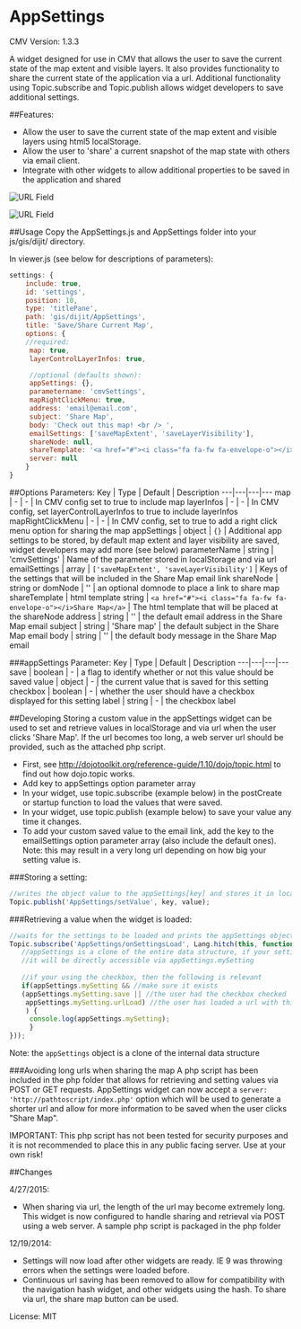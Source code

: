 AppSettings
===============

CMV Version: 1.3.3

A widget designed for use in CMV that allows the user to save the current 
state of the map extent and visible layers. It also provides functionality to share the 
current state of the application via a url. 
Additional functionality using Topic.subscribe and Topic.publish 
allows widget developers to save additional settings.

##Features:
- Allow the user to save the current state of the map extent and visible layers
using html5 localStorage. 
- Allow the user to 'share' a current snapshot of the map state with others via email client.
- Integrate with other widgets to allow additional properties to be saved in the
application and shared

 
![URL Field](https://github.com/roemhildtg/CMV_Widgets/blob/master/AppSettings_Widget/URL_Screenshot.PNG)
 
![URL Field](https://github.com/roemhildtg/CMV_Widgets/blob/master/AppSettings_Widget/Widget_screenshot.PNG)

##Usage 
Copy the AppSettings.js and AppSettings folder into your js/gis/dijit/ directory.

In viewer.js (see below for descriptions of parameters): 
```javascript      
settings: {
    include: true,
    id: 'settings',
    position: 10,
    type: 'titlePane',
    path: 'gis/dijit/AppSettings',
    title: 'Save/Share Current Map',
    options: {
    //required:
     map: true,
     layerControlLayerInfos: true,

     //optional (defaults shown): 
     appSettings: {},
     parametername: 'cmvSettings',
     mapRightClickMenu: true,
     address: 'email@email.com',
     subject: 'Share Map',
     body: 'Check out this map! <br /> ',
     emailSettings: ['saveMapExtent', 'saveLayerVisibility'],
     shareNode: null,
     shareTemplate: '<a href="#"><i class="fa fa-fw fa-envelope-o"></i>Share Map</a>',
     server: null
    }
}
```

##Options Parameters:
Key | Type | Default | Description
---|---|---|---
map | - | - | In CMV config set to true to include map
layerInfos | - | - | In CMV config, set layerControlLayerInfos to true to include layerInfos
mapRightClickMenu | - | - | In CMV config, set to true to add a right click menu option for sharing the map
appSettings | object | `{}` | Additional app settings to be stored, by default map extent and layer visibility are saved, widget developers may add more (see below)
parameterName | string | 'cmvSettings' | Name of the parameter stored in localStorage and via url
emailSettings | array | `['saveMapExtent', 'saveLayerVisibility']` | Keys of the settings that will be included in the Share Map email link
shareNode | string or domNode | '' | an optional domnode to place a link to share map
shareTemplate | html template string | `<a href="#"><i class="fa fa-fw fa-envelope-o"></i>Share Map</a>` | The html template that will be placed at the shareNode
address | string | '' | the default email address in the Share Map email
subject | string | 'Share map' | the default subject in the Share Map email
body | string | '' | the default body message in the Share Map email

###appSettings Parameter:
Key | Type | Default | Description
---|---|---|---
save | boolean | - | a flag to identify whether or not this value should be saved
value | object | - | the current value that is saved for this setting
checkbox | boolean | - | whether the user should have a checkbox displayed for this setting
label | string | - | the checkbox label

##Developing
Storing a custom value in the appSettings widget can be used to set and retrieve 
values in localStorage and via url when the user clicks 'Share Map'. If the url becomes
too long, a web server url should be provided, such as the attached php script.

- First, see http://dojotoolkit.org/reference-guide/1.10/dojo/topic.html to find out how dojo.topic works.
- Add key to appSettings option parameter array
- In your widget, use topic.subscribe (example below) in the postCreate or startup function to load the values that were saved.
- In your widget, use topic.publish (example below) to save your value any time it changes.
- To add your custom saved value to the email link, add the key to the emailSettings option parameter array (also include the default ones). Note: this may result in a very long url depending on how big your setting value is.

###Storing a setting:
```javascript
//writes the object value to the appSettings[key] and stores it in localStorage
Topic.publish('AppSettings/setValue', key, value);
```

###Retrieving a value when the widget is loaded:
```javascript
//waits for the settings to be loaded and prints the appSettings object
Topic.subscribe('AppSettings/onSettingsLoad', Lang.hitch(this, function (appSettings) {
   //appSettings is a clone of the entire data structure, if your setting is saved
   //it will be directly accessible via appSettings.mySetting
   
   //if your using the checkbox, then the following is relevant
   if(appSettings.mySetting && //make sure it exists
   (appSettings.mySetting.save || //the user had the checkbox checked
    appSettings.mySetting.urlLoad) //the user has loaded a url with this setting in it
    ) {
     console.log(appSettings.mySetting);
     }
}));
```
Note: the `appSettings` object is a clone of the internal data structure

###Avoiding long urls when sharing the map
A php script has been included in the php folder that allows for retrieving and setting
values via POST or GET requests. AppSettings widget can now accept a `server: 'http://pathtoscript/index.php'`
option which will be used to generate a shorter url and allow for more information
to be saved when the user clicks "Share Map". 

IMPORTANT: This php script has not been tested for security purposes and it is 
not recommended to place this in any public facing server. Use at your own risk!

##Changes

4/27/2015:
* When sharing via url, the length of the url may become extremely long. This widget
is now configured to handle sharing and retrieval via POST using a web server. A 
sample php script is packaged in the php folder

12/19/2014: 
* Settings will now load after other widgets are ready. IE 9 was throwing errors when the settings were loaded before.
* Continuous url saving has been removed to allow for compatibility with the navigation hash widget, and other widgets using the hash. To share via url, the share map button can be used.

License: MIT
